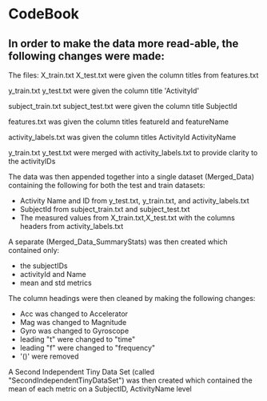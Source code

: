# CodeBook

## In order to make the data more read-able, the following changes were made:

The files:
X_train.txt
X_test.txt
were given the column titles from features.txt


y_train.txt
y_test.txt
were given the column title 'ActivityId'


subject_train.txt
subject_test.txt
were given the column title SubjectId


features.txt
was given the column titles featureId and featureName


activity_labels.txt
was given the column titles ActivityId ActivityName


y_train.txt
y_test.txt
were merged with activity_labels.txt to provide clarity to the activityIDs


The data was then appended together into a single dataset (Merged_Data) containing the following for both the test and train datasets:
* Activity Name and ID from y_test.txt, y_train.txt, and activity_labels.txt
* SubjectId from subject_train.txt and subject_test.txt
* The measured values from X_train.txt,X_test.txt with the columns headers from activity_labels.txt


A separate (Merged_Data_SummaryStats) was then created which contained only:
* the subjectIDs
* activityId and Name
* mean and std metrics


The column headings were then cleaned by making the following changes:
* Acc was changed to Accelerator
* Mag was changed to Magnitude
* Gyro was changed to Gyroscope
* leading "t" were changed to "time"
* leading "f" were changed to "frequency"
* '()' were removed


A Second Independent Tiny Data Set (called "SecondIndependentTinyDataSet") was then created which contained the mean of each metric
on a SubjectID, ActivityName level
